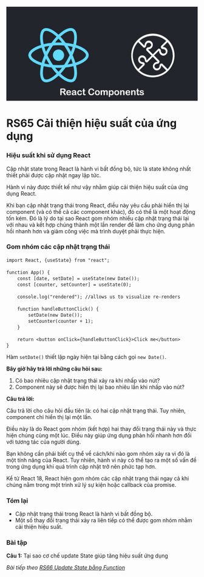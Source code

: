 
![Create-HTML-1](images/components.jpg) 

# RS65 Cải thiện hiệu suất của ứng dụng

### Hiệu suất khi sử dụng React

Cập nhật state trong React là hành vi bất đồng bộ, tức là state không nhất thiết phải được cập nhật ngay lập tức.

Hành vi này được thiết kế như vậy nhằm giúp cải thiện hiệu suất của ứng dụng React.

Khi bạn cập nhật trạng thái trong React, điều này yêu cầu phải hiển thị lại component (và có thể cả các component khác), đó có thể là một hoạt động tốn kém. Đó là lý do tại sao React gom nhóm nhiều cập nhật trạng thái lại với nhau và kết hợp chúng thành một lần render để làm cho ứng dụng phản hồi nhanh hơn và giảm công việc mà trình duyệt phải thực hiện.

### Gom nhóm các cập nhật trạng thái

```
import React, {useState} from "react";

function App() {    
    const [date, setDate] = useState(new Date());
    const [counter, setCounter] = useState(0);

    console.log("rendered"); //allows us to visualize re-renders

    function handleButtonClick() {
        setDate(new Date());
        setCounter(counter + 1);
    }

    return <button onClick={handleButtonClick}>Click me</button>
}
```

Hàm `setDate()` thiết lập ngày hiện tại bằng cách gọi `new Date()`.

**Bây giờ hãy trả lời những câu hỏi sau:**

1. Có bao nhiêu cập nhật trạng thái xảy ra khi nhấp vào nút?
2. Component này sẽ được hiển thị lại bao nhiêu lần khi nhấp vào nút?

**Câu trả lời:**

Câu trả lời cho câu hỏi đầu tiên là: có hai cập nhật trạng thái. Tuy nhiên, component chỉ hiển thị lại một lần.

Điều này là do React gom nhóm (kết hợp) hai thay đổi trạng thái này và thực hiện chúng cùng một lúc. Điều này giúp ứng dụng phản hồi nhanh hơn đối với tương tác của người dùng.

Bạn không cần phải biết cụ thể về cách/khi nào gom nhóm xảy ra vì đó là một tính năng của React. Tuy nhiên, hành vi này có thể tạo ra một số vấn đề trong ứng dụng khi quá trình cập nhật trở nên phức tạp hơn. 

Kể từ React 18, React hiện gom nhóm các cập nhật trạng thái ngay cả khi chúng nằm trong một trình xử lý sự kiện hoặc callback của promise.

### Tóm lại

- Cập nhật trạng thái trong React là hành vi bất đồng bộ.
- Một số thay đổi trạng thái xảy ra liên tiếp có thể được gom nhóm nhằm cải thiện hiệu suất.


### Bài tập

**Câu 1:** Tại sao cơ chế update State giúp tăng hiệu suất ứng dụng

*Bài tiếp theo [RS66 Update State bằng Function](/lesson/session/session_066_update_state_function.md)*